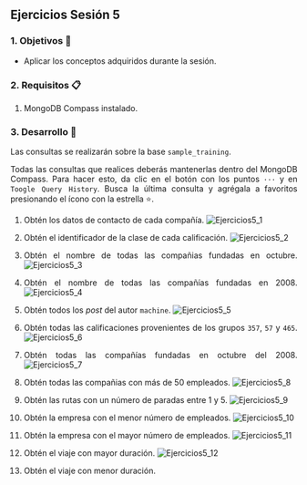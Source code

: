 
## Ejercicios Sesión 5

<div style="text-align: justify;">

### 1. Objetivos :dart: 

- Aplicar los conceptos adquiridos durante la sesión.

### 2. Requisitos :clipboard:

1. MongoDB Compass instalado.

### 3. Desarrollo :rocket:

Las consultas se realizarán sobre la base `sample_training`.

Todas las consultas que realices deberás mantenerlas dentro del MongoDB Compass. Para hacer esto, da clic en el botón con los puntos `···` y en `Toogle Query History`. Busca la última consulta y agrégala a favoritos presionando el ícono con la estrella :star:.

1. Obtén los datos de contacto de cada compañía.
  ![Ejercicios5_1](https://user-images.githubusercontent.com/35963381/120857709-fb26a900-c581-11eb-912d-911378911df2.PNG)

2. Obtén el identificador de la clase de cada calificación.
![Ejercicios5_2](https://user-images.githubusercontent.com/35963381/120857722-0083f380-c582-11eb-8136-a3b2b4ea4bbd.PNG)

3. Obtén el nombre de todas las compañias fundadas en octubre.
  ![Ejercicios5_3](https://user-images.githubusercontent.com/35963381/120857752-0aa5f200-c582-11eb-904d-e532bd42322d.PNG)

4. Obtén el nombre de todas las compañías fundadas en 2008.
![Ejercicios5_4](https://user-images.githubusercontent.com/35963381/120857758-0da0e280-c582-11eb-9aa1-f667a199c3c6.PNG)

5. Obtén todos los *post* del autor `machine`.
![Ejercicios5_5](https://user-images.githubusercontent.com/35963381/120857781-15f91d80-c582-11eb-8ffd-cc1f7f802a93.PNG)

6. Obtén todas las calificaciones provenientes de los grupos `357`, `57` y `465`.
![Ejercicios5_6](https://user-images.githubusercontent.com/35963381/120857788-198ca480-c582-11eb-840d-49f98213e688.PNG)

7. Obtén todas las compañías fundadas en octubre del 2008.
![Ejercicios5_7](https://user-images.githubusercontent.com/35963381/120857803-1f828580-c582-11eb-9994-ef03e3d1fe91.PNG)

8. Obtén todas las compañias con más de 50 empleados. 
![Ejercicios5_8](https://user-images.githubusercontent.com/35963381/120857811-23aea300-c582-11eb-9e6f-2cff1b382e6e.PNG)

9. Obtén las rutas con un número de paradas entre 1 y 5.
![Ejercicios5_9](https://user-images.githubusercontent.com/35963381/120857829-2ad5b100-c582-11eb-942d-e931886994f8.PNG)
  
10. Obtén la empresa con el menor número de empleados.
  ![Ejercicios5_10](https://user-images.githubusercontent.com/35963381/120857841-2f01ce80-c582-11eb-9bd3-c69ba4e8b66c.PNG)

11. Obtén la empresa con el mayor número de empleados.
![Ejercicios5_11](https://user-images.githubusercontent.com/35963381/120857860-35904600-c582-11eb-9c45-ae822154117b.PNG)
  
12. Obtén el viaje con mayor duración.
![Ejercicios5_12](https://user-images.githubusercontent.com/35963381/120857884-404adb00-c582-11eb-9dc2-b76cc237d7eb.PNG)
  
13. Obtén el viaje con menor duración.

  
<br/>


</div>

